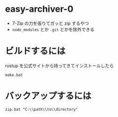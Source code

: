 # easy-archiver-0
 
* 7-Zip の力を仮りてガッと zip するやつ
* `node_modules` とか `.git` とかを除外できる

# ビルドするには

rustup を公式サイトから持ってきてインストールしたら

```COMMAND
make.bat
```

# バックアップするには

```COMMAND
zip.bat "C:\\path\\to\\directory"
```
